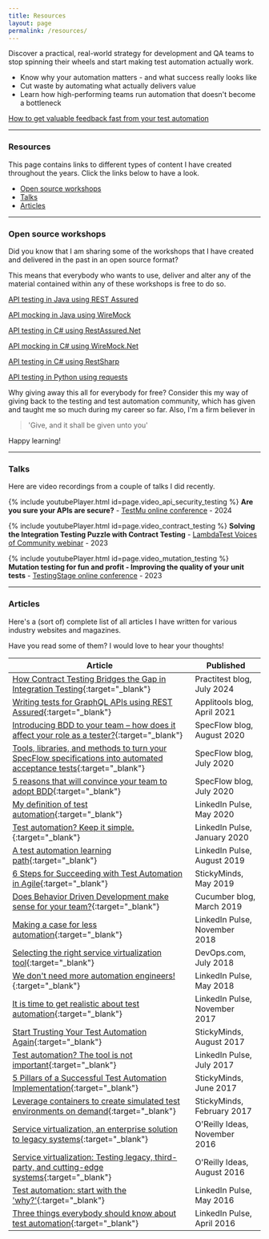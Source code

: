 ```yaml
---
title: Resources
layout: page
permalink: /resources/
---
```

<section>
    <p>Discover a practical, real-world strategy for development and QA teams to stop spinning their wheels and start making test automation actually work.</p>
    <p><ul><li>Know why your automation matters - and what success really looks like</li><li>Cut waste by automating what actually delivers value</li><li>Learn how high-performing teams run automation that doesn't become a bottleneck</li></ul></p>
</section>
<section>
    <a href="https://learn.ontestautomation.com" class="btn btn--primary" target="_blank">How to get valuable feedback fast from your test automation</a>
</section>

<hr/>

### Resources

This page contains links to different types of content I have created throughout the years. Click the links below to have a look.

* [Open source workshops](#workshops)
* [Talks](#talks)
* [Articles](#articles)

<hr/>

### <a name="workshops"></a>Open source workshops

Did you know that I am sharing some of the workshops that I have created and delivered in the past in an open source format?

This means that everybody who wants to use, deliver and alter any of the material contained within any of these workshops is free to do so.

<p><a href="https://github.com/basdijkstra/rest-assured-workshop" target="_blank" rel="noopener noreferrer" class="btn btn--primary">API testing in Java using REST Assured</a></p>

<p><a href="https://github.com/basdijkstra/wiremock-workshop" target="_blank" rel="noopener noreferrer" class="btn btn--primary">API mocking in Java using WireMock</a></p>

<p><a href="https://github.com/basdijkstra/rest-assured-net-workshop" target="_blank" rel="noopener noreferrer" class="btn btn--primary">API testing in C# using RestAssured.Net</a></p>

<p><a href="https://github.com/basdijkstra/wiremock-net-workshop" target="_blank" rel="noopener noreferrer" class="btn btn--primary">API mocking in C# using WireMock.Net</a></p>

<p><a href="https://github.com/basdijkstra/restsharp-workshop" target="_blank" rel="noopener noreferrer" class="btn btn--primary">API testing in C# using RestSharp</a></p>

<p><a href="https://github.com/basdijkstra/requests-workshop" target="_blank" rel="noopener noreferrer" class="btn btn--primary">API testing in Python using requests</a></p>

Why giving away this all for everybody for free? Consider this my way of giving back to the testing and test automation community, which has given and taught me so much during my career so far. Also, I'm a firm believer in

> 'Give, and it shall be given unto you'

Happy learning!

<hr/>

### <a name="talks"></a>Talks

Here are video recordings from a couple of talks I did recently.

{% include youtubePlayer.html id=page.video_api_security_testing %}
**Are you sure your APIs are secure?** - <a href="https://www.lambdatest.com/testmuconf-2024/" target="_blank">TestMu online conference</a> - 2024

{% include youtubePlayer.html id=page.video_contract_testing %}
**Solving the Integration Testing Puzzle with Contract Testing** - <a href="https://www.lambdatest.com/voices-of-community" target="_blank">LambdaTest Voices of Community webinar</a> - 2023

{% include youtubePlayer.html id=page.video_mutation_testing %}
**Mutation testing for fun and profit - Improving the quality of your unit tests** - <a href="https://testingstage.com/" target="_blank">TestingStage online conference</a> - 2023

<hr/>

### <a name="articles"></a>Articles

Here's a (sort of) complete list of all articles I have written for various industry websites and magazines.

Have you read some of them? I would love to hear your thoughts!

| Article                                                                                            | Published                     |
|----------------------------------------------------------------------------------------------------|-------------------------------|
| [How Contract Testing Bridges the Gap in Integration Testing](https://www.practitest.com/resource-center/blog/contract-testing-bridges-integration-testing/){:target="_blank"} | Practitest blog, July 2024 |
| [Writing tests for GraphQL APIs using REST Assured](https://applitools.com/blog/writing-tests-graphql-apis-rest-assured/){:target="_blank"} | Applitools blog, April 2021   |
| [Introducing BDD to your team – how does it affect your role as a tester?](https://specflow.org/blog/introducing-bdd-to-your-team-how-does-it-affect-your-role-as-a-tester/){:target="_blank"} | SpecFlow blog, August 2020    |
| [Tools, libraries, and methods to turn your SpecFlow specifications into automated acceptance tests](https://specflow.org/2020/tools-libraries-and-methods-to-turn-your-specflow-specifications-into-automated-acceptance-tests/){:target="_blank"} | SpecFlow blog, July 2020      |
| [5 reasons that will convince your team to adopt BDD](https://specflow.org/2020/5-reasons-that-will-convince-your-team-to-adopt-bdd/){:target="_blank"}                                                | SpecFlow blog, July 2020      |
| [My definition of test automation](https://www.linkedin.com/pulse/my-definition-test-automation-bas-dijkstra/){:target="_blank"}                                                                   | LinkedIn Pulse, May 2020      |
| [Test automation? Keep it simple.](https://www.linkedin.com/pulse/test-automation-keep-simple-bas-dijkstra/){:target="_blank"}                                                                  | LinkedIn Pulse, January 2020  |
| [A test automation learning path](https://www.linkedin.com/pulse/test-automation-learning-path-bas-dijkstra/){:target="_blank"}                                                                    | LinkedIn Pulse, August 2019   |
| [6 Steps for Succeeding with Test Automation in Agile](https://www.stickyminds.com/article/6-steps-succeeding-test-automation-agile){:target="_blank"}                                               | StickyMinds, May 2019         |
| [Does Behavior Driven Development make sense for your team?](https://cucumber.io/blog/bdd/does-behavior-driven-development-make-sense-for-yo/){:target="_blank"}                                         | Cucumber blog, March 2019     |
| [Making a case for less automation](https://www.linkedin.com/pulse/making-case-less-automation-bas-dijkstra/){:target="_blank"}                                                                  | LinkedIn Pulse, November 2018 |
| [Selecting the right service virtualization tool](https://devops.com/selecting-the-right-service-virtualization-tool/){:target="_blank"}                                                    | DevOps\.com, July 2018        |
| [We don't need more automation engineers!](https://www.linkedin.com/pulse/we-dont-need-more-automation-engineers-bas-dijkstra/){:target="_blank"}                                                          | LinkedIn Pulse, May 2018      |
| [It is time to get realistic about test automation](https://www.linkedin.com/pulse/time-get-realistic-test-automation-bas-dijkstra/){:target="_blank"}                                                 | LinkedIn Pulse, November 2017 |
| [Start Trusting Your Test Automation Again](https://www.stickyminds.com/article/start-trusting-your-test-automation-again){:target="_blank"}                                                          | StickyMinds, August 2017      |
| [Test automation? The tool is not important](https://www.linkedin.com/pulse/test-automation-tool-important-bas-dijkstra){:target="_blank"}                                                         | LinkedIn Pulse, July 2017     |
| [5 Pillars of a Successful Test Automation Implementation](https://www.stickyminds.com/article/5-pillars-successful-test-automation-implementation){:target="_blank"}                                           | StickyMinds, June 2017        |
| [Leverage containers to create simulated test environments on demand](https://www.stickyminds.com/article/leverage-containers-create-simulated-test-environments-demand){:target="_blank"}                                | StickyMinds, February 2017    |
| [Service virtualization, an enterprise solution to legacy systems](https://www.oreilly.com/ideas/service-virtualization-an-enterprise-solution-to-legacy-systems){:target="_blank"}                                   | O'Reilly Ideas, November 2016 |
| [Service virtualization: Testing legacy, third-party, and cutting-edge systems](https://www.oreilly.com/ideas/service-virtualization-testing-legacy-third-party-and-cutting-edge-systems){:target="_blank"}                    | O'Reilly Ideas, August 2016   |
| [Test automation: start with the 'why?'](https://www.linkedin.com/pulse/test-automation-start-why-bas-dijkstra){:target="_blank"}                                                             | LinkedIn Pulse, May 2016      |
| [Three things everybody should know about test automation](https://www.linkedin.com/pulse/three-things-everybody-should-know-test-automation-bas-dijkstra){:target="_blank"}                                           | LinkedIn Pulse, April 2016    |
